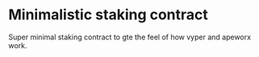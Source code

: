 # Minimalistic staking contract

Super minimal staking contract to gte the feel of how vyper and apeworx work.
